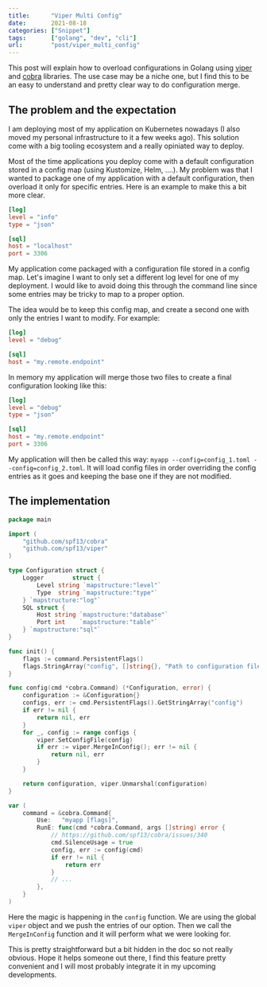 ```yaml
---
title:      "Viper Multi Config"
date:       2021-08-18
categories: ["Snippet"]
tags:       ["golang", "dev", "cli"]
url:        "post/viper_multi_config"
---
```


This post will explain how to overload configurations in Golang using
[viper][viper_repo] and [cobra][cobra_repo] libraries.
The use case may be a niche one, but I find this to be an easy to understand
and pretty clear way to do configuration merge.

## The problem and the expectation

I am deploying most of my application on Kubernetes nowadays (I also moved
my personal infrastructure to it a few weeks ago). This solution come with
a big tooling ecosystem and a really opiniated way to deploy.

Most of the time applications you deploy come with a default configuration
stored in a config map (using Kustomize, Helm, ....).
My problem was that I wanted to package one of my application with a default
configuration, then overload it only for specific entries. Here is an example
to make this a bit more clear.

```toml
[log]
level = "info"
type = "json"

[sql]
host = "localhost"
port = 3306
```

My application come packaged with a configuration file stored in a config map.
Let's imagine I want to only set a different log level for one of my deployment.
I would like to avoid doing this through the command line since some entries may
be tricky to map to a proper option.

The idea would be to keep this config map, and create a second one with only
the entries I want to modify. For example:

```toml
[log]
level = "debug"

[sql]
host = "my.remote.endpoint"
```

In memory my application will merge those two files to create a final configuration
looking like this:

```toml
[log]
level = "debug"
type = "json"

[sql]
host = "my.remote.endpoint"
port = 3306
```

My application will then be called this way:
`myapp --config=config_1.toml --config=config_2.toml`.
It will load config files in order overriding the config entries as it goes
and keeping the base one if they are not modified.

## The implementation

```go
package main

import (
	"github.com/spf13/cobra"
	"github.com/spf13/viper"
)

type Configuration struct {
	Logger        struct {
		Level string `mapstructure:"level"`
		Type  string `mapstructure:"type"`
	} `mapstructure:"log"`
	SQL struct {
		Host string `mapstructure:"database"`
		Port int    `mapstructure:"table"`
	} `mapstructure:"sql"`
}

func init() {
	flags := command.PersistentFlags()
	flags.StringArray("config", []string{}, "Path to configuration files")
}

func config(cmd *cobra.Command) (*Configuration, error) {
	configuration := &Configuration{}
	configs, err := cmd.PersistentFlags().GetStringArray("config")
	if err != nil {
		return nil, err
	}
	for _, config := range configs {
		viper.SetConfigFile(config)
		if err := viper.MergeInConfig(); err != nil {
			return nil, err
		}
	}

	return configuration, viper.Unmarshal(configuration)
}

var (
	command = &cobra.Command{
		Use:   "myapp [flags]",
		RunE: func(cmd *cobra.Command, args []string) error {
			// https://github.com/spf13/cobra/issues/340
			cmd.SilenceUsage = true
			config, err := config(cmd)
			if err != nil {
				return err
			}
			// ...
		},
	}
)
```

Here the magic is happening in the `config` function. We are using the global `viper`
object and we push the entries of our option. Then we call the `MergeInConfig` function
and it will perform what we were looking for.

This is pretty straightforward but a bit hidden in the doc so not really obvious.
Hope it helps someone out there, I find this feature pretty convenient and I
will most probably integrate it in my upcoming developments.


[viper_repo]: https://github.com/spf13/viper
[cobra_repo]: https://github.com/spf13/cobra

